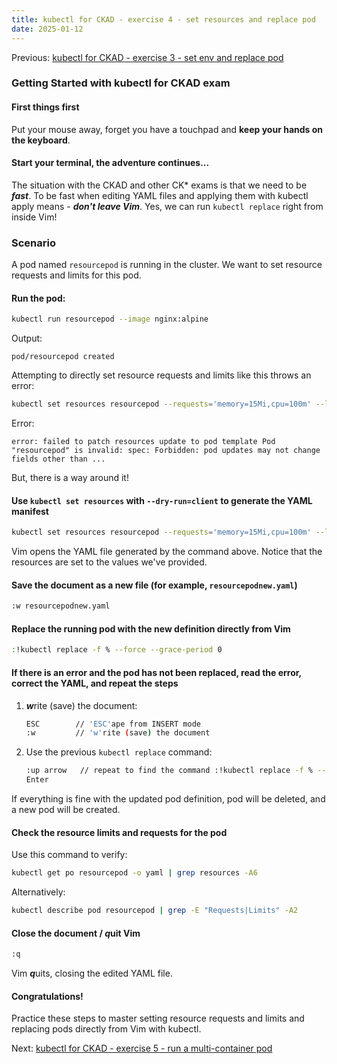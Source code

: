```yaml
---
title: kubectl for CKAD - exercise 4 - set resources and replace pod
date: 2025-01-12
---
```

Previous: [kubectl for CKAD - exercise 3 - set env and replace pod](https://miroberes.github.io/CKAD-Exam-Tips/CKAD-Exam-Tips-kubectl-exercises/CKAD-Exam-Tips-kubectl-exercises-003-set-env-replace-pod.html)
### Getting Started with kubectl for CKAD exam

#### First things first
Put your mouse away, forget you have a touchpad and **keep your hands on the keyboard**.

#### Start your terminal, the adventure continues...

The situation with the CKAD and other CK* exams is that we need to be ***fast***. To be fast when editing YAML files and applying them with kubectl apply means - ***don't leave Vim***. Yes, we can run `kubectl replace` right from inside Vim!

### Scenario
A pod named `resourcepod` is running in the cluster. We want to set resource requests and limits for this pod.

#### Run the pod:
```bash
kubectl run resourcepod --image nginx:alpine
```
Output:
```
pod/resourcepod created
```

Attempting to directly set resource requests and limits like this throws an error:
```bash
kubectl set resources resourcepod --requests='memory=15Mi,cpu=100m' --limits='memory=20Mi,cpu=100m'
```
Error:
```
error: failed to patch resources update to pod template Pod "resourcepod" is invalid: spec: Forbidden: pod updates may not change fields other than ...
```

But, there is a way around it!

#### Use `kubectl set resources` with `--dry-run=client` to generate the YAML manifest
```bash
kubectl set resources resourcepod --requests='memory=15Mi,cpu=100m' --limits='memory=20Mi,cpu=100m' --dry-run=client -o yaml | vim -
```

Vim opens the YAML file generated by the command above. Notice that the resources are set to the values we've provided.

#### Save the document as a new file (for example, `resourcepodnew.yaml`)
```bash
:w resourcepodnew.yaml
```

#### Replace the running pod with the new definition directly from Vim
```bash
:!kubectl replace -f % --force --grace-period 0
```

#### If there is an error and the pod has not been replaced, read the error, correct the YAML, and repeat the steps

1. ***w***rite (save) the document:
   ```bash
   ESC        // 'ESC'ape from INSERT mode
   :w         // 'w'rite (save) the document
   ```
2. Use the previous `kubectl replace` command:
   ```bash
   :up arrow   // repeat to find the command :!kubectl replace -f % --force --grace-period 0
   Enter
   ```

If everything is fine with the updated pod definition, pod will be deleted, and a new pod will be created.

#### Check the resource limits and requests for the pod

Use this command to verify:
```bash
kubectl get po resourcepod -o yaml | grep resources -A6
```
Alternatively:
```bash
kubectl describe pod resourcepod | grep -E "Requests|Limits" -A2
```

#### Close the document / ***q***uit Vim
```bash
:q
```
Vim ***q***uits, closing the edited YAML file.

#### Congratulations!
Practice these steps to master setting resource requests and limits and replacing pods directly from Vim with kubectl.

Next: [kubectl for CKAD - exercise 5 - run a multi-container pod](https://miroberes.github.io/CKAD-Exam-Tips/CKAD-Exam-Tips-kubectl-exercises/CKAD-Exam-Tips-kubectl-exercises-005-run-multi-container-pod.html)